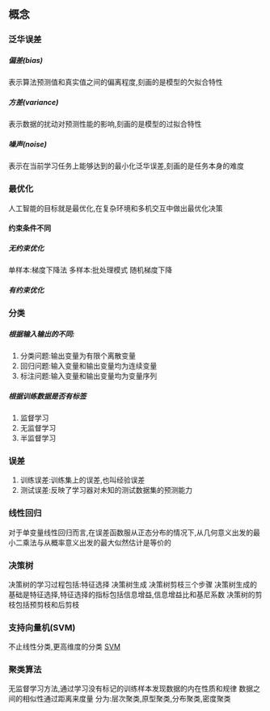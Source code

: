 ## 概念

### 泛华误差

##### 偏差(bias)
表示算法预测值和真实值之间的偏离程度,刻画的是模型的欠拟合特性

##### 方差(variance)
表示数据的扰动对预测性能的影响,刻画的是模型的过拟合特性

##### 噪声(noise)
表示在当前学习任务上能够达到的最小化泛华误差,刻画的是任务本身的难度

### 最优化
人工智能的目标就是最优化,在复杂环境和多机交互中做出最优化决策

#### 约束条件不同

##### 无约束优化
单样本:梯度下降法
多样本:批处理模式  随机梯度下降

##### 有约束优化

### 分类

##### 根据输入输出的不同:
1. 分类问题:输出变量为有限个离散变量
2. 回归问题:输入变量和输出变量均为连续变量
3. 标注问题:输入变量和输出变量均为变量序列

##### 根据训练数据是否有标签
1. 监督学习
2. 无监督学习
3. 半监督学习

### 误差
1. 训练误差:训练集上的误差,也叫经验误差
2. 测试误差:反映了学习器对未知的测试数据集的预测能力

### 线性回归
对于单变量线性回归而言,在误差函数服从正态分布的情况下,从几何意义出发的最小二乘法与从概率意义出发的最大似然估计是等价的

### 决策树
决策树的学习过程包括:特征选择 决策树生成 决策树剪枝三个步骤
决策树生成的基础是特征选择,特征选择的指标包括信息增益,信息增益比和基尼系数
决策树的剪枝包括预剪枝和后剪枝

### 支持向量机(SVM)
不止线性分类,更高维度的分类
[SVM](https://www.zhihu.com/question/21094489)

### 聚类算法
无监督学习方法,通过学习没有标记的训练样本发现数据的内在性质和规律
数据之间的相似性通过距离来度量
分为:层次聚类,原型聚类,分布聚类,密度聚类

